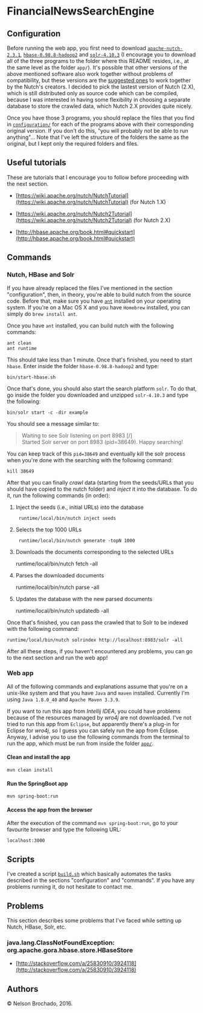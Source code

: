 # FinancialNewsSearchEngine

## Configuration

Before running the web app, you first need to download [`apache-nutch-2.3.1`](http://www.apache.org/dyn/closer.lua/nutch/2.3.1/apache-nutch-2.3.1-src.tar.gz), [`hbase-0.98.8-hadoop2`](https://archive.apache.org/dist/hbase/hbase-0.98.8/) and [`solr-4.10.3`](http://archive.apache.org/dist/lucene/solr/4.10.3/) (I encourage you to download all of the three programs to the folder where this README resides, i.e., at the same level as the folder `app/`).  It's possible that other versions of the above mentioned software also work together without problems of compatibility, but these versions are the [suggested ones](https://nutch.apache.org/#21-january-2016-nutch-231-release) to work together by the Nutch's creators. I decided to pick the lastest version of Nutch (2.X), which is still distributed only as source code which can be compiled, because I was interested in having some flexibility in choosing a separate database to store the crawled data, which Nutch 2.X provides quite nicely.

Once you have those 3 programs, you should replace the files that you find in [`configuration/`](configuration) for each of the programs above with their corresponding original version. If you don't do this, "you will probably not be able to run anything"... Note that I've left the structure of the folders the same as the original, but I kept only the required folders and files.

## Useful tutorials

These are tutorials that I encourage you to follow before proceeding with the next section.


- [https://wiki.apache.org/nutch/NutchTutorial](https://wiki.apache.org/nutch/NutchTutorial) (for Nutch 1.X)


- [https://wiki.apache.org/nutch/Nutch2Tutorial](https://wiki.apache.org/nutch/Nutch2Tutorial) (for Nutch 2.X)

- [http://hbase.apache.org/book.html#quickstart](http://hbase.apache.org/book.html#quickstart)


## Commands

### Nutch, HBase and Solr 

If you have already replaced the files I've mentioned in the section "configuration", then, in theory, you're able to build nutch from the source code. Before that, make sure you have [`ant`](http://ant.apache.org/) installed on your operating system. If you're on a Mac OS X and you have `Homebrew` installed, you can simply do `brew install ant`.

Once you have `ant` installed, you can build nutch with the following commands:

    ant clean
    ant runtime
    
This should take less than 1 minute. Once that's finished, you need to start `hbase`. Enter inside the folder `hbase-0.98.8-hadoop2` and type:

    bin/start-hbase.sh

Once that's done, you should also start the search platform `solr`. To do that, go inside the folder you downloaded and unzipped `solr-4.10.3` and type the following:

    bin/solr start -c -dir example
    
You should see a message similar to:

>Waiting to see Solr listening on port 8983 [/]  
Started Solr server on port 8983 (pid=38649). Happy searching!

You can keep track of this `pid=38649` and eventually kill the solr process when you're done with the searching with the following command:

    kill 38649

After that you can finally _crawl_ data (starting from the seeds/URLs that you should have copied to the nutch folder) and _inject_ it into the database. To do it, run the following commands (in order):

1. Inject the seeds (i.e., initial URLs) into the database

        runtime/local/bin/nutch inject seeds


2. Selects the top 1000 URLs

        runtime/local/bin/nutch generate -topN 1000

3. Downloads the documents corresponding to the selected URLs

    runtime/local/bin/nutch fetch -all


4. Parses the downloaded documents

    runtime/local/bin/nutch parse -all

5. Updates the database with the new parsed documents

    runtime/local/bin/nutch updatedb -all


Once that's finished, you can pass the crawled that to Solr to be indexed with the following command:

    runtime/local/bin/nutch solrindex http://localhost:8983/solr -all

After all these steps, if you haven't encountered any problems, you can go to the next section and run the web app!


### Web app

All of the following commands and explanations assume that you're on a unix-like system and that you have `Java` and `maven` installed. Currently I'm using `Java 1.8.0_40` and `Apache Maven 3.3.9`.

If you want to run this app from _Intellij IDEA_, you could have problems because of the resources managed by _wro4j_ are not downloaded.  I've not tried to run this app from `Eclipse`, but apparently there's a plug-in for Eclipse for _wro4j_, so I guess you can safely run the app from Eclipse. Anyway, I advise you to use the following commands from the terminal to run the app, which must be run from inside the folder [`app/`](./app/).

#### Clean and install the app

    mvn clean install
    
    
#### Run the SpringBoot app

    mvn spring-boot:run
    
#### Access the app from the browser

After the execution of the command `mvn spring-boot:run`, go to your favourite browser and type the following URL:

    localhost:3000
        
## Scripts

I've created a script [`build.sh`](./build) which basically automates the tasks described in the sections "configuration" and "commands". If you have any problems running it, do not hesitate to contact me.
        
## Problems

This section describes some problems that I've faced while setting up Nutch, HBase, Solr, etc.


### java.lang.ClassNotFoundException: org.apache.gora.hbase.store.HBaseStore
    
 - [http://stackoverflow.com/a/25830910/3924118](http://stackoverflow.com/a/25830910/3924118)
    
## Authors

&copy; Nelson Brochado, 2016.
    
